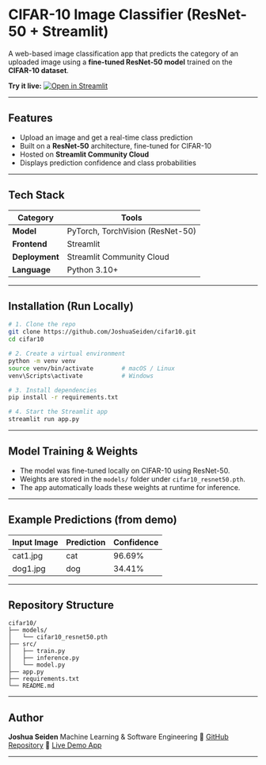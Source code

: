 # CIFAR-10 Image Classifier (ResNet-50 + Streamlit)

A web-based image classification app that predicts the category of an uploaded image using a **fine-tuned ResNet-50 model** trained on the **CIFAR-10 dataset**.

**Try it live:** [![Open in Streamlit](https://static.streamlit.io/badges/streamlit_badge_black_white.svg)](https://joshua-seiden-cifar10.streamlit.app/)

---

## Features

* Upload an image and get a real-time class prediction
* Built on a **ResNet-50** architecture, fine-tuned for CIFAR-10
* Hosted on **Streamlit Community Cloud**
* Displays prediction confidence and class probabilities

---

## Tech Stack

| Category       | Tools                            |
| -------------- | -------------------------------- |
| **Model**      | PyTorch, TorchVision (ResNet-50) |
| **Frontend**   | Streamlit                        |
| **Deployment** | Streamlit Community Cloud        |
| **Language**   | Python 3.10+                     |

---

## Installation (Run Locally)

```bash
# 1. Clone the repo
git clone https://github.com/JoshuaSeiden/cifar10.git
cd cifar10

# 2. Create a virtual environment
python -m venv venv
source venv/bin/activate        # macOS / Linux
venv\Scripts\activate           # Windows

# 3. Install dependencies
pip install -r requirements.txt

# 4. Start the Streamlit app
streamlit run app.py
```

---

## Model Training & Weights

* The model was fine-tuned locally on CIFAR-10 using ResNet-50.
* Weights are stored in the `models/` folder under `cifar10_resnet50.pth`.
* The app automatically loads these weights at runtime for inference.

---

## Example Predictions (from demo)

| Input Image  | Prediction | Confidence |
| ------------ | ---------- | ---------- |
| cat1.jpg     | cat        | 96.69%     |
| dog1.jpg     | dog        | 34.41%     |

---

## Repository Structure

```plaintext
cifar10/
├── models/
│   └── cifar10_resnet50.pth
├── src/
│   ├── train.py
│   ├── inference.py
│   └── model.py
├── app.py
├── requirements.txt
└── README.md
```

---

## Author

**Joshua Seiden**
Machine Learning & Software Engineering
🔗 [GitHub Repository](https://github.com/JoshuaSeiden/cifar10)
🔗 [Live Demo App](https://joshua-seiden-cifar10.streamlit.app/)

---
